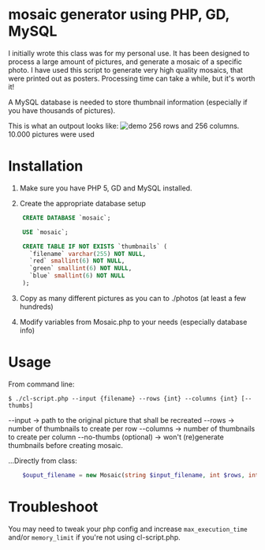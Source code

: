 mosaic generator using PHP, GD, MySQL
=====================================

I initially wrote this class was for my personal use. It has been designed to process a large amount of pictures, and generate a mosaic of a specific photo. I have used this script to generate very high quality mosaics, that were printed out as posters. Processing time can take a while, but it's worth it!

A MySQL database is needed to store thumbnail information (especially if you have thousands of pictures).

This is what an outpout looks like:
![demo](https://github.com/eflorit/mosaic-generator/raw/master/examples/output.jpg)
256 rows and 256 columns.
10.000 pictures were used



Installation
============

1. Make sure you have PHP 5, GD and MySQL installed.

2. Create the appropriate database setup

```sql
	CREATE DATABASE `mosaic`;
```
```sql
	USE `mosaic`;

	CREATE TABLE IF NOT EXISTS `thumbnails` (
	  `filename` varchar(255) NOT NULL,
	  `red` smallint(6) NOT NULL,
	  `green` smallint(6) NOT NULL,
	  `blue` smallint(6) NOT NULL
	);
```
3. Copy as many different pictures as you can to ./photos (at least a few hundreds)

4. Modify variables from Mosaic.php to your needs (especially database info)


Usage
=====

From command line:
```
$ ./cl-script.php --input {filename} --rows {int} --columns {int} [--thumbs]
```
--input -> path to the original picture that shall be recreated
--rows -> number of thumbnails to create per row
--columns -> number of thumbnails to create per column
--no-thumbs (optional) -> won't (re)generate thumbnails before creating mosaic.


...Directly from class:

```php
	$ouput_filename = new Mosaic(string $input_filename, int $rows, int $columns [, bool $gen_thumbs = true ] );
```

Troubleshoot
============

You may need to tweak your php config and increase `max_execution_time` and/or `memory_limit` if you're not using cl-script.php.